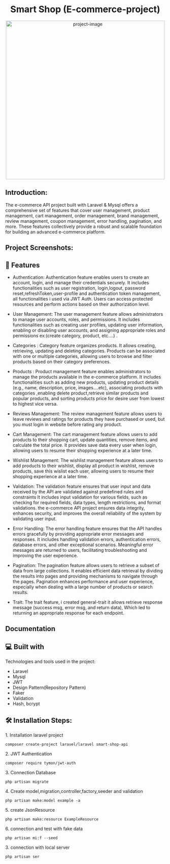 <h1 align="center" id="title">Smart Shop <span>(E-commerce-project)</span></h1>

<p align="center"><img src="https://github.com/yousifheikal/Smart-Shop-Api/assets/96316936/10fd9512-807b-458d-9026-602c5388fd86" alt="project-image" width="500"></p>

<h2>Introduction:</h2>
<p id="description">The e-commerce API project built with Laravel & Mysql offers a comprehensive set of features that cover user management, product management, cart management, order management, brand management, review management, coupon management, error handling, pagination, and more. These features collectively provide a robust and scalable foundation for building an advanced e-commerce platform.</p>

<h2>Project Screenshots:</h2>




<h2>🧐 Features</h2>

* Authentication: Authentication feature enables users to create an account, login, and manage their credentials securely. It includes functionalities such as user registration, login,logout, password reset,refreshToken,user-profile and authentication token management, all functionalities i used via JWT Auth. Users can access protected resources and perform actions based on their authorization level.

* User Management: The user management feature allows administrators to manage user accounts, roles, and permissions. It includes functionalities such as creating user profiles, updating user information, enabling or disabling user accounts, and assigning appropriate roles and permissions ex:(create category, product, etc....) .

* Categories : Category feature organizes products. It allows creating, retrieving, updating and deleting categories. Products can be associated with one or multiple categories, allowing users to browse and filter products based on their category preferences.

* Products : Product management feature enables administrators to manage the products available in the e-commerce platform. It includes functionalities such as adding new products, updating product details (e.g., name, description, price, images....etc),  associating products with categories ,enabling delete product,retrieve similar products and popular products, and sorting products price for desire user from lowest to highest vice versa.

* Reviews Management: The review management feature allows users to leave reviews and ratings for products they have purchased or used, but you must login in website before rating any product.

* Cart Management: The cart management feature allows users to add products to their shopping cart, update quantities, remove items, and calculate the total price. It provides save data every user when login, allowing users to resume their shopping experience at a later time.

* Wishlist Management: The wishlist management feature allows users to add products to their wishlist, display all product in wishlist, remove products, save this wislist  each user, allowing users to resume their shopping experience at a later time.

* Validation: The validation feature ensures that user input and data received by the API are validated against predefined rules and constraints It includes input validation for various fields, such as checking for required fields, data types, length restrictions, and format validations. the e-commerce API project ensures data integrity, enhances security, and improves the overall reliability of the system by validating user input.

* Error Handling: The error handling feature ensures that the API handles errors gracefully by providing appropriate error messages and responses. It includes handling validation errors, authentication errors, database errors, and other exceptional scenarios. Meaningful error messages are returned to users, facilitating troubleshooting and improving the user experience.

* Pagination: The pagination feature allows users to retrieve a subset of data from large collections. It enables efficient data retrieval by dividing the results into pages and providing mechanisms to navigate through the pages. Pagination enhances performance and user experience, especially when dealing with a large number of products or search results.

* Trait: The trait feature, i created general-trait it allows retrieve response message (success msg, error msg, and return data), Which led to returning an appropriate response for each endpoint.

<h2> Documentation</h2>

<h2>💻 Built with</h2>

Technologies and tools used in the project:

*   Laravel 
*   Mysql
*   JWT
*   Design Pattern(Repository Pattern)
*   Faker
*   Validation
*   Hash, bcrypt

<h2>🛠️ Installation Steps:</h2>

<p>1. Installation laravel project</p>

```
composer create-project laravel/laravel smart-shop-api
```

<p>2. JWT Authentication </p>

```
composer require tymon/jwt-auth
```

<p>3. Connection Database</p>

```
php artisan migrate
```

<p>4. Create model,migration,controller,factory,seeder and validation</p>

```
php artisan make:model example -a
```

<p>5. create JsonResource</p>

```
php artisan make:resource ExampleResource
```

<p>6. connection and test with fake data</p>

```
php artisan mi:f --seed
```

<p>3. connection with local server</p>

```
php artisan ser
```
